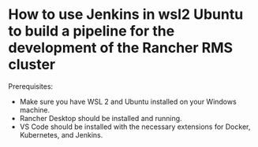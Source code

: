 
# **How to use Jenkins in wsl2 Ubuntu to build a pipeline for the development of the Rancher RMS cluster**

Prerequisites:

- Make sure you have WSL 2 and Ubuntu installed on your Windows machine.
- Rancher Desktop should be installed and running.
- VS Code should be installed with the necessary extensions for Docker, Kubernetes, and Jenkins.
